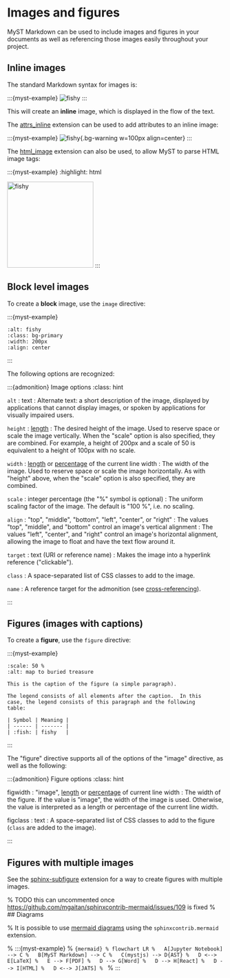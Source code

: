 # Images and figures

MyST Markdown can be used to include images and figures in your documents as well as referencing those images easily throughout your project.

## Inline images

The standard Markdown syntax for images is:

:::{myst-example}
![fishy](img/fun-fish.png)
:::

This will create an **inline** image, which is displayed in the flow of the text.

The [attrs_inline](syntax/attributes/inline) extension can be used to add attributes to an inline image:

:::{myst-example}
![fishy](img/fun-fish.png){.bg-warning w=100px align=center}
:::

The [html_image](syntax/images/html) extension can also be used, to allow MyST to parse HTML image tags:

:::{myst-example}
:highlight: html

<img src="img/fun-fish.png" alt="fishy" width="200px" class="bg-primary">
:::

## Block level images

To create a **block** image, use the `image` directive:

:::{myst-example}
```{image} img/fun-fish.png
:alt: fishy
:class: bg-primary
:width: 200px
:align: center
```
:::

The following options are recognized:

:::{admonition} Image options
:class: hint

``alt`` : text
: Alternate text: a short description of the image, displayed by
  applications that cannot display images, or spoken by applications
  for visually impaired users.

``height`` : [length](units/length)
: The desired height of the image.
  Used to reserve space or scale the image vertically.
  When the "scale" option is also specified, they are combined.
  For example, a height of 200px and a scale of 50 is equivalent to a height of 100px with no scale.

``width`` : [length](units/length) or [percentage](units/percentage) of the current line width
: The width of the image.
  Used to reserve space or scale the image horizontally.  As with "height"
  above, when the "scale" option is also specified, they are combined.

``scale`` : integer percentage (the "%" symbol is optional)
: The uniform scaling factor of the image.  The default is "100 %", i.e.
  no scaling.

``align`` : "top", "middle", "bottom", "left", "center", or "right"
: The values "top", "middle", and "bottom" control an image's vertical alignment
: The values "left", "center", and "right" control an image's horizontal alignment,
  allowing the image to float and have the text flow around it.

``target`` : text (URI or reference name)
: Makes the image into a hyperlink reference ("clickable").

``class``
: A space-separated list of CSS classes to add to the image.

``name``
: A reference target for the admonition (see [cross-referencing](#syntax/referencing)).

:::

## Figures (images with captions)

To create a **figure**, use the `figure` directive:

:::{myst-example}
```{figure} img/fun-fish.png
:scale: 50 %
:alt: map to buried treasure

This is the caption of the figure (a simple paragraph).

The legend consists of all elements after the caption.  In this
case, the legend consists of this paragraph and the following
table:

| Symbol | Meaning |
| ------ | ------- |
| :fish: | fishy   |

```
:::

The "figure" directive supports all of the options of the "image" directive, as well as the following:

:::{admonition} Figure options
:class: hint

figwidth : "image", [length](units/length) or [percentage](units/percentage) of current line width
: The width of the figure.  If the value is "image", the width of the
  image is used.  Otherwise, the value is interpreted as a length or
  percentage of the current line width.

figclass : text
: A space-separated list of CSS classes to add to the figure (`class` are added to the image).

:::

## Figures with multiple images

See the [sphinx-subfigure](https://sphinx-subfigure.readthedocs.io) extension for a way to create figures with multiple images.

% TODO this can uncommented once https://github.com/mgaitan/sphinxcontrib-mermaid/issues/109 is fixed
% ## Diagrams

% It is possible to use [mermaid diagrams](https://mermaid-js.github.io/mermaid) using the `sphinxcontrib.mermaid` extension.

% :::{myst-example}
% ```{mermaid}
% flowchart LR
%   A[Jupyter Notebook] --> C
%   B[MyST Markdown] --> C
%   C(mystjs) --> D{AST}
%   D <--> E[LaTeX]
%   E --> F[PDF]
%   D --> G[Word]
%   D --> H[React]
%   D --> I[HTML]
%   D <--> J[JATS]
% ```
% :::
